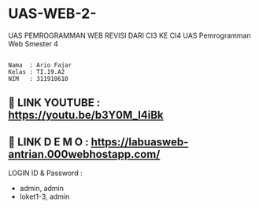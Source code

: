 # UAS-WEB-2-
UAS PEMROGRAMMAN WEB REVISI DARI CI3 KE CI4
UAS Pemrogramman Web Smester 4

```

Nama  : Ario Fajar
Kelas : TI.19.A2
NIM   : 311910610

````

## 🔗 LINK YOUTUBE : https://youtu.be/b3Y0M_I4iBk
## 🔗 LINK D E M O : https://labuasweb-antrian.000webhostapp.com/

LOGIN ID & Password :
- admin, admin
- loket1-3, admin
